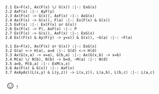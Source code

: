 

~~~{.ProofChecker .ZachFOLPlus2019 options="fonts tabindent render" guides="fitch" points="10" late-credit="9"}
2.1 Ex~F(x), Ax(F(x) \/ G(x)) :|-: ExG(x) 
2.2 AxF(x) :|-: AyF(y)
2.3 Ax(F(x) -> G(x)), AxF(x) :|-: AxG(x)
2.4 Ax(F(x) -> G(x)), F(a) :|-: Ex(F(x) & G(x))
2.5 ExF(x) :|-: Ex(F(x) or G(x))
2.6 Ex(F(x) -> P), AxF(x) :|-: P
2.7 Ex(F(x) -> G(x)), AxF(x) :|-: ExG(x)
2.8 Ex((F(x) & Ay(F(y) -> y=x)) & G(x)), ~G(a) :|-: ~F(a)
~~~ 

~~~{.ProofChecker .JohnsonFOL options="fonts tabindent render" guides="fitch" points="10" late-credit="9"}
3.1 Ex~F(x), Ax(F(x) or G(x)) :|-: ExG(x) 
3.2 G(a) <-> H(a), a=d :|-: G(d) <-> H(d)
3.3 Ax(G(x,a) -> x=a), G(b,a) :|-: Ax(G(x,b) -> x=b)
3.4 M(a) \/ N(b), N(b) -> b=d, ~M(a) :|-: N(d)
3.5 a=b, M(b,a) :|-: ExM(x,x)
3.6 Ax(F(x) & G(x)) :|-: AxF(x) 
3.7 AxAyAz((L(x,y) & L(y,z)) -> L(x,z)), L(a,b), L(b,c) :|-: L(a,c)
~~~

<font size="6.5">&#9786;</font> !